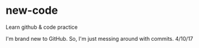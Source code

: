 # new-code
Learn github &amp; code practice

I'm brand new to GitHub. So, I'm just messing around with commits. 4/10/17
